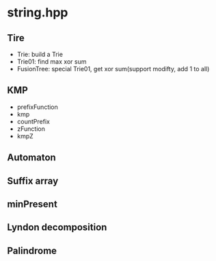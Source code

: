 <head>
	<script type="text/x-mathjax-config">
		MathJax.Hub.Config({
		  tex2jax: {
			skipTags: ['script', 'noscript', 'style', 'textarea', 'pre'],
			inlineMath: [['$','$']],
			processEscapes: true
		  }
		});
	</script>
	<script type="text/javascript" async
	  src="https://cdnjs.cloudflare.com/ajax/libs/mathjax/2.7.7/latest.js?config=TeX-MML-AM_CHTML">
	</script>
</head>

# string.hpp

## Tire

- Trie: build a Trie
- Trie01: find max xor sum
- FusionTree: special Trie01, get xor sum(support modifty, add 1 to all) 

## KMP

- prefixFunction
- kmp
- countPrefix
- zFunction
- kmpZ

## Automaton

## Suffix array

## minPresent

## Lyndon decomposition

## Palindrome